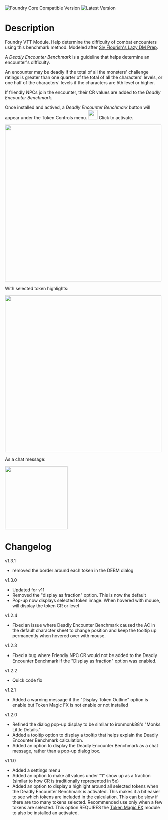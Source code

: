 ![Foundry Core Compatible Version](https://img.shields.io/endpoint?url=https%3A%2F%2Ffoundryshields.com%2Fversion%3Fstyle%3Dfor-the-badge%26url%3Dhttps%3A%2F%2Fgithub.com%2Fsnshatto%2Fdeadly-encounter-benchmark%2Freleases%2Fdownload%2Fv1.3.0%2Fmodule.json)
![Latest Version](https://img.shields.io/github/v/release/snshatto/deadly-encounter-benchmark?color=Red&include_prereleases&label=Latest%20Release&sort=date&style=for-the-badge)

# Description
Foundry VTT Module. Help determine the difficulty of combat encounters using this benchmark method. Modeled after [Sly Flourish's Lazy DM Prep](https://slyflourish.com/).

A <i>Deadly Encounter Benchmark</i> is a guideline that helps determine an encounter's difficulty.

An encounter may be deadly if the total of all the monsters' challenge ratings is greater than one quarter of the total of all the characters' levels, or one half of the characters' levels if the characters are 5th level or higher.

If friendly NPCs join the encounter, their CR values are added to the <i>Deadly Encounter Benchmark</i>.

Once installed and actived, a <i>Deadly Encounter Benchmark</i> button will appear under the Token Controls menu. <img src="https://github.com/snshatto/deadly-encounter-benchmark/assets/112721768/edf5c4a7-ec73-4633-b3ed-b3e159526c0a" width="30"> Click to activate.

<img src="https://github.com/snshatto/deadly-encounter-benchmark/assets/112721768/a504b86a-b395-4d3c-a483-84c4267accd5" width="500"> 

With selected token highlights:

<img src="https://github.com/snshatto/deadly-encounter-benchmark/assets/112721768/38331aee-0c41-4f05-a15f-8f7142311ce0" width="500">

As a chat message:

<img src="https://user-images.githubusercontent.com/112721768/210635205-70d0f079-99c0-4e9b-94cb-fc582bbcd05b.png" width="200">

# Changelog
v1.3.1
- removed the border around each token in the DEBM dialog

v1.3.0
- Updated for v11
- Removed the "display as fraction" option. This is now the default
- Pop-up now displays selected token image. When hovered with mouse, will display the token CR or level

v1.2.4
- Fixed an issue where Deadly Encounter Benchmark caused the AC in the default character sheet to change position and keep the tooltip up permanently when hovered over with mouse.

v1.2.3
- Fixed a bug where Friendly NPC CR would not be added to the  Deadly Encounter Benchmark if the "Display as fraction" option was enabled.

v1.2.2
- Quick code fix

v1.2.1
- Added a warning message if the "Display Token Outline" option is enable but Token Magic FX is not enable or not installed

v1.2.0
- Refined the dialog pop-up display to be similar to ironmonk88's "Monks Little Details."
- Added a tooltip option to display a tooltip that helps explain the Deadly Encounter Benchmark calculation.
- Added an option to display the Deadly Encounter Benchmark as a chat message, rather than a pop-up dialog box.

v1.1.0
- Added a settings menu
- Added an option to make all values under "1" show up as a fraction (similar to how CR is traditionally represented in 5e)
- Added an option to display a highlight around all selected tokens when the Deadly Encounter Benchmark is activated. This makes it a bit easier to see which tokens are included in the calculation. This can be slow if there are too many tokens selected. Recommended use only when a few tokens are selected. This option REQUIRES the [Token Magic FX](https://github.com/Feu-Secret/Tokenmagic) module to also be installed an activated.
